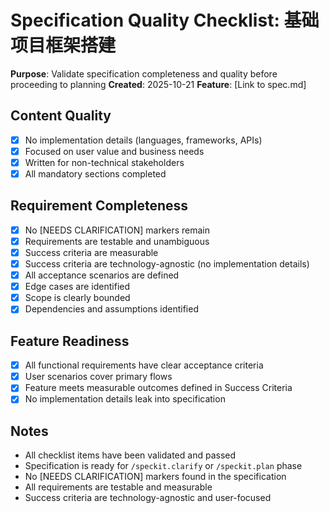 # Specification Quality Checklist: 基础项目框架搭建

**Purpose**: Validate specification completeness and quality before proceeding to planning
**Created**: 2025-10-21
**Feature**: [Link to spec.md]

## Content Quality

- [x] No implementation details (languages, frameworks, APIs)
- [x] Focused on user value and business needs
- [x] Written for non-technical stakeholders
- [x] All mandatory sections completed

## Requirement Completeness

- [x] No [NEEDS CLARIFICATION] markers remain
- [x] Requirements are testable and unambiguous
- [x] Success criteria are measurable
- [x] Success criteria are technology-agnostic (no implementation details)
- [x] All acceptance scenarios are defined
- [x] Edge cases are identified
- [x] Scope is clearly bounded
- [x] Dependencies and assumptions identified

## Feature Readiness

- [x] All functional requirements have clear acceptance criteria
- [x] User scenarios cover primary flows
- [x] Feature meets measurable outcomes defined in Success Criteria
- [x] No implementation details leak into specification

## Notes

- All checklist items have been validated and passed
- Specification is ready for `/speckit.clarify` or `/speckit.plan` phase
- No [NEEDS CLARIFICATION] markers found in the specification
- All requirements are testable and measurable
- Success criteria are technology-agnostic and user-focused
